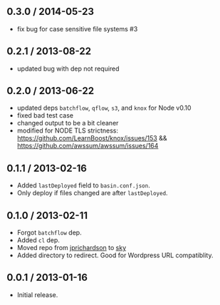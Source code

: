 0.3.0 / 2014-05-23
------------------
* fix bug for case sensitive file systems #3

0.2.1 / 2013-08-22
------------------
* updated bug with dep not required

0.2.0 / 2013-06-22
------------------
* updated deps `batchflow`, `qflow`, `s3`, and `knox` for Node v0.10
* fixed bad test case
* changed output to be a bit cleaner
* modified for NODE TLS strictness: https://github.com/LearnBoost/knox/issues/153 && https://github.com/awssum/awssum/issues/164

0.1.1 / 2013-02-16
------------------
* Added `lastDeployed` field to `basin.conf.json`.
* Only deploy if files changed are after `lastDeployed`.

0.1.0 / 2013-02-11
------------------
* Forgot `batchflow` dep.
* Added `cl` dep.
* Moved repo from [jprichardson](https://github.com/jprichardson) to [sky](https://github.com/skywrite/)
* Added directory to redirect. Good for Wordpress URL compatiblity.

0.0.1 / 2013-01-16
------------------
* Initial release.
